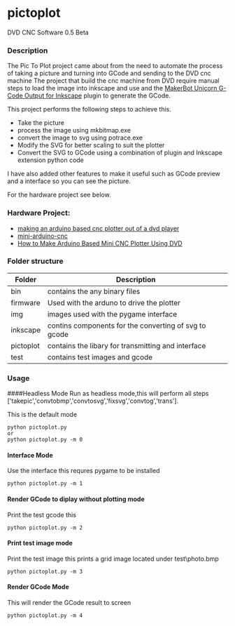 # pictoplot
DVD CNC Software 0.5 Beta

### Description
The Pic To Plot project came about from the need to automate the process of taking a picture and turning into GCode and sending to the DVD cnc machine
The project that build the cnc machine from DVD require manual steps to load the image into inkscape and use and the [MakerBot Unicorn G-Code Output for Inkscape](https://github.com/martymcguire/inkscape-unicorn) plugin to generate the GCode. 

This project performs the following steps to achieve this.

- Take the picture
- process the image using mkbitmap.exe
- convert the image to svg using potrace.exe
- Modify the SVG for better scaling to suit the plotter
- Convert the SVG to GCode using a combination of plugin and Inkscape extension python code

I have also added other features to make it useful such as GCode preview and a interface so you can see the picture.

For the hardware project see below.
### Hardware Project:

- [making an arduino based cnc plotter out of a dvd player](https://techcrunch.com/2016/11/30/making-an-arduino-based-cnc-plotter-out-of-a-dvd-player-is-as-easy-as-1-2-whats-arduino-again/)
- [mini-arduino-cnc](https://create.arduino.cc/projecthub/me_zain/mini-arduino-cnc-7e4e30)
- [How to Make Arduino Based Mini CNC Plotter Using DVD](http://www.instructables.com/id/How-to-Make-Arduino-Based-Mini-CNC-Plotter-Using-D/)

### Folder structure
|Folder|Description|
| ------ | ------ |
|bin | contains the any binary files|
|firmware | Used with the arduno to drive the plotter|
|img | images used with the pygame interface|
|inkscape | contins components for the converting of svg to gcode|
|pictoplot | contains the libary for transmitting and interface|
|test | contains test images and gcode|

### Usage
####Headless Mode
Run as headless mode,this will perform all steps
['takepic','convtobmp','convtosvg','fixsvg','convtog','trans'].

This is the default mode

``` 
python pictoplot.py
or
python pictoplot.py -m 0 
```

#### Interface Mode
Use the interface this requres pygame to be installed
```
python pictoplot.py -m 1
```

#### Render GCode to diplay without plotting mode
Print the test gcode this 
```
python pictoplot.py -m 2
```

#### Print test image mode
Print the test image this prints a grid image located under test\photo.bmp
```
python pictoplot.py -m 3
```


#### Render GCode Mode
This will render the GCode result to screen
```
python pictoplot.py -m 4
```





